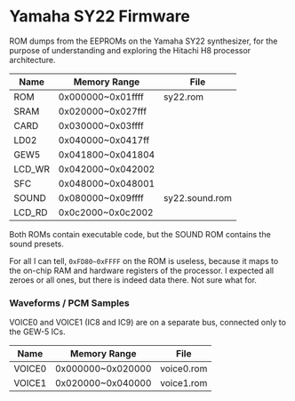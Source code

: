 # Yamaha SY22 Firmware
ROM dumps from the EEPROMs on the Yamaha SY22 synthesizer, for the purpose of
understanding and exploring the Hitachi H8 processor architecture.

| Name       | Memory Range      | File           |
|------------|-------------------|----------------|
| ROM        | 0x000000~0x01ffff | sy22.rom       |
| SRAM       | 0x020000~0x027fff |                |
| CARD       | 0x030000~0x03ffff |                |
| LD02       | 0x040000~0x0417ff |                |
| GEW5       | 0x041800~0x041804 |                |
| LCD_WR     | 0x042000~0x042002 |                |
| SFC        | 0x048000~0x048001 |                |
| SOUND      | 0x080000~0x09ffff | sy22.sound.rom |
| LCD_RD     | 0x0c2000~0x0c2002 |                |

Both ROMs contain executable code, but the SOUND ROM contains the sound presets.

For all I can tell, `0xFD80~0xFFFF` on the ROM is useless, because it maps to the
on-chip RAM and hardware registers of the processor. I expected all zeroes or all
ones, but there is indeed data there. Not sure what for.

### Waveforms / PCM Samples

VOICE0 and VOICE1 (IC8 and IC9) are on a separate bus, connected only to the GEW-5 ICs.

| Name       | Memory Range      | File           |
|------------|-------------------|----------------|
| VOICE0     | 0x000000~0x020000 | voice0.rom     |
| VOICE1     | 0x020000~0x040000 | voice1.rom     |
